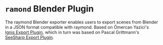 # `ramond` Blender Plugin

The raymond Blender exporter enables users to export scenes from Blender in a JSON format compatible with raymond.
Based on Ömercan Yazici's [Ignis Export Plugin](https://github.com/PearCoding/Ignis/tree/master/scripts/blender_exporter), which in turn was based on Pascal Grittmann's [SeeSharp Export Plugin](https://github.com/pgrit/SeeSharp).
